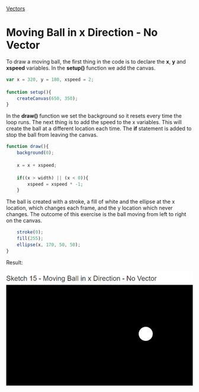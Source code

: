 [Vectors](../)

# Moving Ball in x Direction - No Vector

To draw a moving ball, the first thing in the code is to declare the **x**, **y** and **xspeed** variables. In the **setup()** function we add the canvas.

```js
var x = 320, y = 180, xspeed = 2;

function setup(){
    createCanvas(650, 350);
}
```
In the **draw()** function we set the background so it resets every time the loop runs. The next thing is to add the speed to the x variables. This will create the ball at a different location each time. The **if** statement is added to stop the ball from leaving the canvas.

```js
function draw(){
    background(0);

    x = x + xspeed;

    if((x > width) || (x < 0)){
        xspeed = xspeed * -1;
    }
```
The ball is created with a stroke, a fill of white and the ellipse at the x location, which changes each frame, and the y location which never changes. The outcome of this exercise is the ball moving from left to right on the canvas.

```js
    stroke(0);
    fill(255);
    ellipse(x, 170, 50, 50);
}
```

Result:

![Moving Ball - No Vectors](img/Sketch15.PNG?raw=true "Moving Ball - No Vectors")
